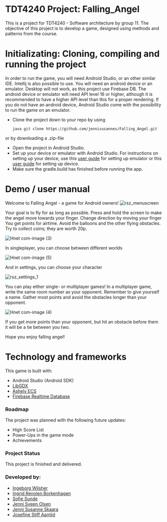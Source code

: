 # TDT4240 Project: Falling_Angel
This is a project for TDT4240 - Software architecture by group 11. The objective of this project is to develop a game, designed using methods and patterns from the course. 



# Initializating: Cloning, compiling and running the project
In order to run the game, you will need Android Studio, or an other similar IDE. Intellij is also possible to use.
You will need an android device or an emulator. Desktop will not work, as this project use Firebase DB.
The android device or emulator will need API level 16 or higher, although it is recommended to have a higher API level than this for a proper rendering.
If you do not have an android device, Android Studio come with the possibility to run the game on an emulator.

* Clone the project down to your repo by using

     ```java git clone https://github.com/jennisusannes/Falling_Angel.git ```
     
or by downloading a .zip-file
* Open the project in Android Studio. 
* Set up your device or emulator with Android Studio.
 For instructions on setting up your device, use this [user guide](https://developer.android.com/studio/run/managing-avds) for setting up emulator or this [user guide](https://developer.android.com/studio/run/device) for setting up device.
* Make sure the gradle.build has finished before running the app.

# Demo / user manual

Welcome to Falling Angel - a game for Android owners!
![rsz_menuscreen](https://user-images.githubusercontent.com/72627273/116004796-b0ba2000-a604-11eb-9deb-1d9c38794b28.png)


Your goal is to fly for as long as possible. Press and hold the screen to make the angel move towards your finger. Change direction by moving your finger 
You get points for airtime. Avoid the balloons and the other flying obstacles. Try to collect coins; they are worth 20p.



![Hnet com-image (3)](https://user-images.githubusercontent.com/72627273/116004883-11495d00-a605-11eb-8b29-2018c06e711f.gif)


In singleplayer, you can choose between different worlds


![Hnet com-image (5)](https://user-images.githubusercontent.com/72627273/116005199-27a3e880-a606-11eb-91eb-6ce8418f7a08.gif)

And in settings, you can choose your character


![rsz_settings_1](https://user-images.githubusercontent.com/72627273/116005271-88cbbc00-a606-11eb-8495-5b9703ddb95c.png)


You can play either single- or multiplayer games!
In a multiplayer game, write the same room number as your opponent. Remember to give yourself a name. Gather most points and avoid the obstacles longer than your opponent.



![Hnet com-image (4)](https://user-images.githubusercontent.com/72627273/116005019-8ae14b00-a605-11eb-97e7-ef4e6c5e429d.gif)


If you get more points than your opponent, but hit an obstacle before them it will be a tie between you two.

Hope you enjoy falling angel!

# Technology and frameworks 
This game is built with: 
* Android Studio (Android SDK)
* [LibGDX](https://github.com/libgdx/libgdx/wiki)
* [Ashely ECS](https://github.com/libgdx/ashley/wiki) 
* [Firebase Realtime Database](https://firebase.google.com/)

### Roadmap
The project was planned with the following future updates:
* High Score List
* Power-Ups in the game mode
* Achievements 

### Project Status
This project is finished and delivered. 

### Developed by:
* [Ingeborg Wilsher](https://github.com/Ingebwi)   
* [Ingrid Renolen Borkenhagen](https://github.com/ingrirbo)
* [Sofie Sunde](https://github.com/sofiesunde)
* [Jenni Sveen Olsen](https://github.com/jenniolsen)
* [Jenni Susanne Skaara](https://github.com/JenniSusanneSkaara)
* [Josefine Stiff Aamlid](https://github.com/Jeaamlid)